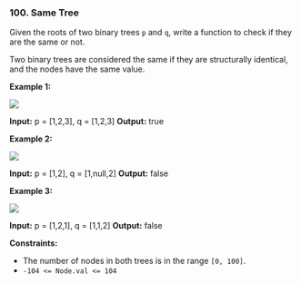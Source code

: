 ### 100\. Same Tree

Given the roots of two binary trees `p` and `q`, write a function to check if they are the same or not.

Two binary trees are considered the same if they are structurally identical, and the nodes have the same value.

**Example 1:**

![](https://assets.leetcode.com/uploads/2020/12/20/ex1.jpg)

**Input:** p = \[1,2,3\], q = \[1,2,3\]
**Output:** true

**Example 2:**

![](https://assets.leetcode.com/uploads/2020/12/20/ex2.jpg)

**Input:** p = \[1,2\], q = \[1,null,2\]
**Output:** false

**Example 3:**

![](https://assets.leetcode.com/uploads/2020/12/20/ex3.jpg)

**Input:** p = \[1,2,1\], q = \[1,1,2\]
**Output:** false

**Constraints:**

*   The number of nodes in both trees is in the range `[0, 100]`.
*   `-104 <= Node.val <= 104`
